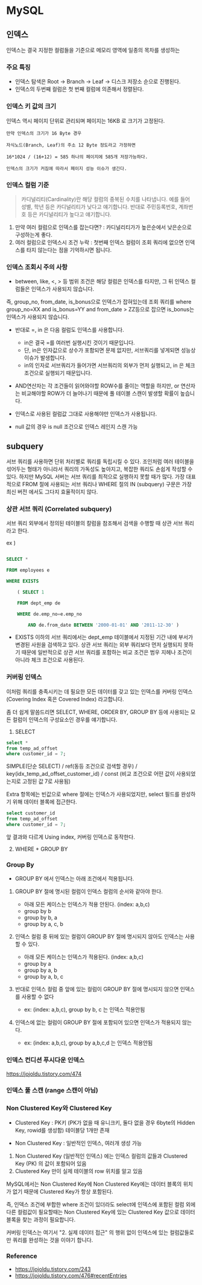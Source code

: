 # MySQL

## 인덱스 

인덱스는 결국 지정한 컬럼들을 기준으로 메모리 영역에 일종의 목차를 생성하는 

### 주요 특징 
- 인덱스 탐색은 Root -> Branch -> Leaf -> 디스크 저장소 순으로 진행된다. 
- 인덱스의 두번째 컬럼은 첫 번째 컬럼에 의존해서 정렬된다.


### 인덱스 키 값의 크기 

인덱스 역시 페이지 단위로 관리되며 페이지는 16KB 로 크기가 고정된다.

~~~
만약 인덱스의 크기가 16 Byte 경우 

자식노드(Branch, Leaf)의 주소 12 Byte 정도라고 가정하면 

16*1024 / (16+12) = 585 하나의 페이지에 585개 저장가능하다.

인덱스의 크기가 커짐에 따라서 페이지 성능 이슈가 생긴다.

~~~

### 인덱스 컬럼 기준 

> 카디널리티(Cardinality)란 해당 컬럼의 중복된 수치를 나타냅니다.
> 예를 들어 성별, 학년 등은 카디널리티가 낮다고 얘기합니다.
> 반대로 주민등록번호, 계좌번호 등은 카디널리티가 높다고 얘기합니다.

1. 만약 여러 컬럼으로 인덱스를 잡는다면? :  카디널리티가가 높은순에서 낮은순으로 구성하는게 좋다.
2. 여러 컬럼으로 인덱스시 조건 누락 : 첫번째 인덱스 컬럼이 조회 쿼리에 없으면 인덱스를 타지 않는다는 점을 기억하시면 됩니다.


### 인덱스 조회시 주의 사항

- between, like, <, > 등 범위 조건은 해당 컬럼은 인덱스를 타지만, 그 뒤 인덱스 컬럼들은 인덱스가 사용되지 않습니다.

즉, group_no, from_date, is_bonus으로 인덱스가 잡혀있는데 조회 쿼리를 where group_no=XX and is_bonus=YY and from_date > ZZ등으로 잡으면 is_bonus는 인덱스가 사용되지 않습니다. 

- 반대로 =, in 은 다음 컬럼도 인덱스를 사용합니다.
	- in은 결국 =를 여러번 실행시킨 것이기 때문입니다.
	- 단, in은 인자값으로 상수가 포함되면 문제 없지만, 서브쿼리를 넣게되면 성능상 이슈가 발생합니다.
	- in의 인자로 서브쿼리가 들어가면 서브쿼리의 외부가 먼저 실행되고, in 은 체크조건으로 실행되기 때문입니다.

- AND연산자는 각 조건들이 읽어와야할 ROW수를 줄이는 역할을 하지만, or 연산자는 비교해야할 ROW가 더 늘어나기 때문에 풀 테이블 스캔이 발생할 확률이 높습니다.

- 인덱스로 사용된 컬럼값 그대로 사용해야만 인덱스가 사용됩니다. 

- null 값의 경우 is null 조건으로 인덱스 레인지 스캔 가능



## subquery

서브 쿼리를 사용하면 단위 처리별로 쿼리를 독립시킬 수 있다. 조인처럼 여러 테이블을 섞어두는 형태가 아니라서 쿼리의 가독성도 높아지고, 
복잡한 쿼리도 손쉽게 작성할 수 있다. 하지만 MySQL 서버는 서브 쿼리를 최적으로 실행하지 못할 때가 많다. 가장 대표적으로 FROM 절에 사용되는 서브 쿼리나 WHERE 절의 IN (subquery) 구문은 가장 최신 버전 에서도 그다지 효율적이지 않다.


### 상관 서브 쿼리 (Correlated subquery)

서브 쿼리 외부에서 정의된 테이블의 칼럼을 참조해서 검색을 수행할 때 상관 서브 쿼리라고 한다.

ex ) 

~~~sql

SELECT *

FROM employees e

WHERE EXISTS

    ( SELECT 1

    FROM dept_emp de

    WHERE de.emp_no=e.emp_no

        AND de.from_date BETWEEN '2000-01-01' AND '2011-12-30' )
~~~

- EXISTS 이하의 서브 쿼리에서는 dept_emp 테이블에서 지정된 기간 내에 부서가 변경된 사원을 검색하고 있다. 
상관 서브 쿼리는 외부 쿼리보다 먼저 실행되지 못하기 때문에 일반적으로 상관 서브 쿼리를 포함하는 비교 조건은 범우 지헤나 조건이 아니라 체크 조건으로 사용된다.


### 커버링 인덱스 

이처럼 쿼리를 충족시키는 데 필요한 모든 데이터를 갖고 있는 인덱스를 커버링 인덱스 (Covering Index 혹은 Covered Index) 라고합니다.

좀 더 쉽게 말씀드리면 SELECT, WHERE, ORDER BY, GROUP BY 등에 사용되는 모든 컬럼이 인덱스의 구성요소인 경우를 얘기합니다.


1. SELECT

~~~sql
select *
from temp_ad_offset
where customer_id = 7;
~~~

SIMPLE(단순 SELECT) / ref(동등 조건으로 검색할 경우) / key(idx_temp_ad_offset_customer_id) / const (비교 조건으로 어떤 값이 사용되었는지로 고정된 값 7로 사용됨)

Extra 항목에는 빈값으로 where 절에는 인덱스가 사용되었지만, select 필드를 완성하기 위해 데이터 블록에 접근한다.


~~~sql
select customer_id
from temp_ad_offset
where customer_id = 7;
~~~


앞 결과와 다르게 Using index, 커버링 인덱스로 동작한다.



2. WHERE + GROUP BY


### Group By

- GROUP BY 에서 인덱스는 아래 조건에서 적용됩니다.
1. GROUP BY 절에 명시된 컬럼이 인덱스 컬럼의 순서와 같아야 한다. 
	- 아래 모든 케이스는 인덱스가 적용 안된다. (index: a,b,c)
	- group by b
	- group by b, a
	- group by a, c, b

2. 인덱스 컬럼 중 뒤에 있는 컬럼이 GROUP BY 절에 명시되지 않아도 인덱스는 사용할 수 있다.
	- 아래 모든 케이스는 인덱스가 적용된다. (index: a,b,c)
	- group by a
	- group by a, b
	- group by a, b, c
3. 반대로 인덱스 컬럼 중 앞에 있는 컬럼이 GROUP BY 절에 명시되지 않으면 인덱스를 사용할 수 없다
	- ex: (index: a,b,c), group by b, c 는 인덱스 적용안됨

4. 인덱스에 없는 컬럼이 GROUP BY 절에 포함되어 있으면 인덱스가 적용되지 않는다.
	- ex: (index: a,b,c), group by a,b,c,d 는 인덱스 적용안됨



### 인덱스 컨디션 푸시다운 인덱스

https://jojoldu.tistory.com/474

### 인덱스 풀 스캔 (range 스캔이 아님)


### Non Clustered Key와 Clustered Key


- Clustered Key : PK키 (PK가 없을 때 유니크키, 둘다 없을 경우 6byte의 Hidden Key, rowid를 생성함) 테이블당 1개만 존재


- Non Clustered Key : 일반적인 인덱스, 여러개 생성 가능

1. Non Clustered Key (일반적인 인덱스) 에는 인덱스 컬럼의 값들과 Clustered Key (PK) 의 값이 포함되어 있음
2. Clustered Key 만이 실제 테이블의 row 위치를 알고 있음


MySQL에서는 Non Clustered Key에 Non Clustered Key에는 데이터 블록의 위치가 없기 때문에 Clustered Key가 항상 포함된다. 

즉, 인덱스 조건에 부합한 where 조건이 있더라도 select에 인덱스에 포함된 컬럼 외에 다른 컬럼값이 필요할때는 Non Clustered Key에 있는 Clustered Key 값으로 데이터 블록을 찾는 과정이 필요합니다.

커버링 인덱스는 여기서 "2. 실제 데이터 접근" 의 행위 없이 인덱스에 있는 컬럼값들로만 쿼리를 완성하는 것을 이야기 합니다.


### Reference

- https://jojoldu.tistory.com/243
- https://jojoldu.tistory.com/476#recentEntries
